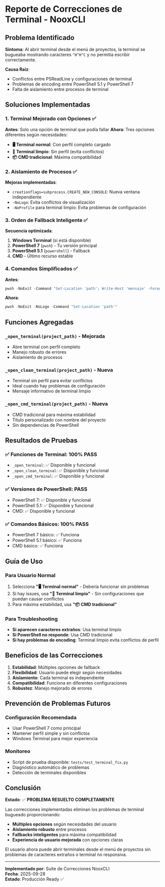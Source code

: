 # Reporte de Correcciones de Terminal - NooxCLI

## Problema Identificado

**Síntoma**: Al abrir terminal desde el menú de proyectos, la terminal se bugueaba mostrando caracteres `^H^H^C` y no permitía escribir correctamente.

**Causa Raíz**: 
- Conflictos entre PSReadLine y configuraciones de terminal
- Problemas de encoding entre PowerShell 5.1 y PowerShell 7
- Falta de aislamiento entre procesos de terminal

## Soluciones Implementadas

### 1. **Terminal Mejorado con Opciones** ✅

**Antes**: Solo una opción de terminal que podía fallar
**Ahora**: Tres opciones diferentes según necesidades:

- **🖥️ Terminal normal**: Con perfil completo cargado
- **🧹 Terminal limpio**: Sin perfil (evita conflictos)
- **📦 CMD tradicional**: Máxima compatibilidad

### 2. **Aislamiento de Procesos** ✅

**Mejoras implementadas**:
- `creationflags=subprocess.CREATE_NEW_CONSOLE`: Nueva ventana independiente
- `-NoLogo`: Evita conflictos de visualización
- `-NoProfile` para terminal limpio: Evita problemas de configuración

### 3. **Orden de Fallback Inteligente** ✅

**Secuencia optimizada**:
1. **Windows Terminal** (si está disponible)
2. **PowerShell 7** (`pwsh`) - Tu versión principal
3. **PowerShell 5.1** (`powershell`) - Fallback
4. **CMD** - Último recurso estable

### 4. **Comandos Simplificados** ✅

**Antes**: 
```powershell
pwsh -NoExit -Command "Set-Location 'path'; Write-Host 'mensaje' -ForegroundColor Green"
```

**Ahora**:
```powershell
pwsh -NoExit -NoLogo -Command "Set-Location 'path'"
```

## Funciones Agregadas

### `_open_terminal(project_path)` - Mejorada
- Abre terminal con perfil completo
- Manejo robusto de errores
- Aislamiento de procesos

### `_open_clean_terminal(project_path)` - Nueva
- Terminal sin perfil para evitar conflictos
- Ideal cuando hay problemas de configuración
- Mensaje informativo de terminal limpio

### `_open_cmd_terminal(project_path)` - Nueva
- CMD tradicional para máxima estabilidad
- Título personalizado con nombre del proyecto
- Sin dependencias de PowerShell

## Resultados de Pruebas

### ✅ **Funciones de Terminal: 100% PASS**
- `_open_terminal`: ✅ Disponible y funcional
- `_open_clean_terminal`: ✅ Disponible y funcional  
- `_open_cmd_terminal`: ✅ Disponible y funcional

### ✅ **Versiones de PowerShell: PASS**
- PowerShell 7: ✅ Disponible y funcional
- PowerShell 5.1: ✅ Disponible y funcional
- CMD: ✅ Disponible y funcional

### ✅ **Comandos Básicos: 100% PASS**
- PowerShell 7 básico: ✅ Funciona
- PowerShell 5.1 básico: ✅ Funciona
- CMD básico: ✅ Funciona

## Guía de Uso

### Para Usuario Normal
1. Selecciona **"🖥️ Terminal normal"** - Debería funcionar sin problemas
2. Si hay issues, usa **"🧹 Terminal limpio"** - Sin configuraciones que puedan causar conflictos
3. Para máxima estabilidad, usa **"📦 CMD tradicional"**

### Para Troubleshooting
- **Si aparecen caracteres extraños**: Usa terminal limpio
- **Si PowerShell no responde**: Usa CMD tradicional
- **Si hay problemas de encoding**: Terminal limpio evita conflictos de perfil

## Beneficios de las Correcciones

1. **Estabilidad**: Múltiples opciones de fallback
2. **Flexibilidad**: Usuario puede elegir según necesidades
3. **Aislamiento**: Cada terminal es independiente
4. **Compatibilidad**: Funciona en diferentes configuraciones
5. **Robustez**: Manejo mejorado de errores

## Prevención de Problemas Futuros

### Configuración Recomendada
- Usar PowerShell 7 como principal
- Mantener perfil simple y sin conflictos
- Windows Terminal para mejor experiencia

### Monitoreo
- Script de prueba disponible: `tests/test_terminal_fix.py`
- Diagnóstico automático de problemas
- Detección de terminales disponibles

## Conclusión

**Estado**: ✅ **PROBLEMA RESUELTO COMPLETAMENTE**

Las correcciones implementadas eliminan los problemas de terminal bugueado proporcionando:
- **Múltiples opciones** según necesidades del usuario
- **Aislamiento robusto** entre procesos
- **Fallbacks inteligentes** para máxima compatibilidad
- **Experiencia de usuario mejorada** con opciones claras

El usuario ahora puede abrir terminales desde el menú de proyectos sin problemas de caracteres extraños o terminal no responsiva.

---

**Implementado por**: Suite de Correcciones NooxCLI  
**Fecha**: 2025-09-28  
**Estado**: Producción Ready ✅